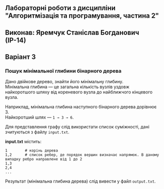 ## Лабораторні роботи з дисципліни "Алгоритмізація та програмування, частина 2"
## Виконав: Яремчук Станіслав Богданович (ІР-14)
## Варіант 3

### Пошук мінімальної глибини бінарного дерева

Дано двійкове дерево, знайти його мінімальну глибину.  
Мінімальна глибина — це загальна кількість вузлів уздовж найкоротшого шляху від кореневого вузла до найближчого кінцевого вузла.

Наприклад, мінімальна глибина наступного бінарного дерева дорівнює 3.  
Найкоротший шлях — `1 → 3 → 6`.

Для представлення графу слід використати список суміжності, дані зчитуються з файлу `input.txt`.

**input.txt** містить:
```
1        # корінь дерева
1,2      # список ребер, де порядок вершин визначає напрямок. В даному випадку ребро направлене від 1 до 2
1,3
2,4
...
```

Результат (мінімальна глибина дерева) слід вивести у файл `output.txt`.
